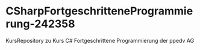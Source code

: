 # CSharpFortgeschritteneProgrammierung-242358
KursRepository zu Kurs C# Fortgeschrittene Programmierung der ppedv AG

